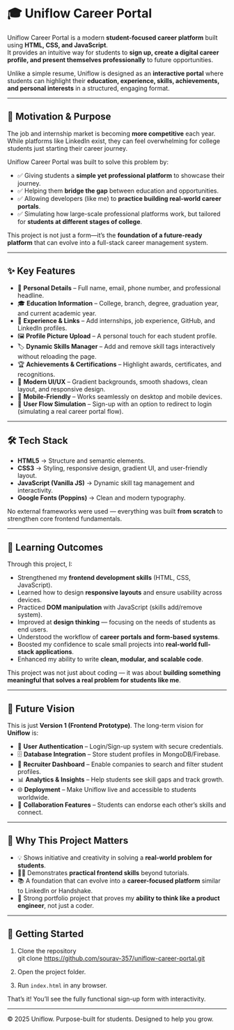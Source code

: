 # 🎓 Uniflow Career Portal

Uniflow Career Portal is a modern **student-focused career platform** built using **HTML, CSS, and JavaScript**.  
It provides an intuitive way for students to **sign up, create a digital career profile, and present themselves professionally** to future opportunities.  

Unlike a simple resume, Uniflow is designed as an **interactive portal** where students can highlight their **education, experience, skills, achievements, and personal interests** in a structured, engaging format.  

---

## 🌟 Motivation & Purpose
The job and internship market is becoming **more competitive** each year. While platforms like LinkedIn exist, they can feel overwhelming for college students just starting their career journey.  

Uniflow Career Portal was built to solve this problem by:  
- ✅ Giving students a **simple yet professional platform** to showcase their journey.  
- ✅ Helping them **bridge the gap** between education and opportunities.  
- ✅ Allowing developers (like me) to **practice building real-world career portals**.  
- ✅ Simulating how large-scale professional platforms work, but tailored for **students at different stages of college**.  

This project is not just a form—it’s the **foundation of a future-ready platform** that can evolve into a full-stack career management system.  

---

## ✨ Key Features
- 📝 **Personal Details** – Full name, email, phone number, and professional headline.  
- 🎓 **Education Information** – College, branch, degree, graduation year, and current academic year.  
- 💼 **Experience & Links** – Add internships, job experience, GitHub, and LinkedIn profiles.  
- 🖼️ **Profile Picture Upload** – A personal touch for each student profile.  
- 🏷️ **Dynamic Skills Manager** – Add and remove skill tags interactively without reloading the page.  
- 🏆 **Achievements & Certifications** – Highlight awards, certificates, and recognitions.  
- 🎨 **Modern UI/UX** – Gradient backgrounds, smooth shadows, clean layout, and responsive design.  
- 📱 **Mobile-Friendly** – Works seamlessly on desktop and mobile devices.  
- 🔄 **User Flow Simulation** – Sign-up with an option to redirect to login (simulating a real career portal flow).  

---

## 🛠️ Tech Stack
- **HTML5** → Structure and semantic elements.  
- **CSS3** → Styling, responsive design, gradient UI, and user-friendly layout.  
- **JavaScript (Vanilla JS)** → Dynamic skill tag management and interactivity.  
- **Google Fonts (Poppins)** → Clean and modern typography.  

No external frameworks were used — everything was built **from scratch** to strengthen core frontend fundamentals.  
    
---

## 🎯 Learning Outcomes
Through this project, I:  
- Strengthened my **frontend development skills** (HTML, CSS, JavaScript).  
- Learned how to design **responsive layouts** and ensure usability across devices.  
- Practiced **DOM manipulation** with JavaScript (skills add/remove system).  
- Improved at **design thinking** — focusing on the needs of students as end users.  
- Understood the workflow of **career portals and form-based systems**.  
- Boosted my confidence to scale small projects into **real-world full-stack applications**.  
- Enhanced my ability to write **clean, modular, and scalable code**.  

This project was not just about coding — it was about **building something meaningful that solves a real problem for students like me**.  

---

## 🔮 Future Vision
This is just **Version 1 (Frontend Prototype)**. The long-term vision for **Uniflow** is:  
- 🔐 **User Authentication** – Login/Sign-up system with secure credentials.  
- 🗄️ **Database Integration** – Store student profiles in MongoDB/Firebase.  
- 🏢 **Recruiter Dashboard** – Enable companies to search and filter student profiles.  
- 📊 **Analytics & Insights** – Help students see skill gaps and track growth.  
- 🌐 **Deployment** – Make Uniflow live and accessible to students worldwide.  
- 🤝 **Collaboration Features** – Students can endorse each other’s skills and connect.  

---

## 📌 Why This Project Matters
- 💡 Shows initiative and creativity in solving a **real-world problem for students**.  
- 🧑‍💻 Demonstrates **practical frontend skills** beyond tutorials.  
- 📚 A foundation that can evolve into a **career-focused platform** similar to LinkedIn or Handshake.  
- 🎯 Strong portfolio project that proves my **ability to think like a product engineer**, not just a coder.  

---

## 🚀 Getting Started
1. Clone the repository  
   git clone https://github.com/sourav-357/uniflow-career-portal.git  

2. Open the project folder.  
3. Run `index.html` in any browser.  

That’s it! You’ll see the fully functional sign-up form with interactivity.  

---

© 2025 Uniflow. Purpose-built for students. Designed to help you grow.  
